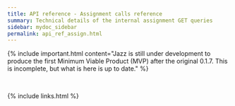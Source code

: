 ```yaml
---
title: API reference - Assignment calls reference
summary: Technical details of the internal assignment GET queries
sidebar: mydoc_sidebar
permalink: api_ref_assign.html
---
```


{% include important.html content="Jazz is still under development to produce the first Minimum Viable Product (MVP) after the original 0.1.7.
This is incomplete, but what is here is up to date." %}

<br/>

{% include links.html %}
